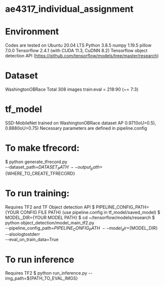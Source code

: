 # ae4317_individual_assignment

# Environment
Codes are tested on Ubuntu 20.04 LTS
Python 3.8.5
numpy 1.19.5
pillow 7.0.0
Tensorflow 2.4.1 (with CUDA 11.3, CuDNN 8.2)
Tensorflow object detection API (https://github.com/tensorflow/models/tree/master/research)

# Dataset
WashingtonOBRace
Total 308 images
train:eval = 218:90 (~= 7:3)

# tf_model
SSD-MobileNet trained on WashingtonOBRace dataset
AP 0.971(IoU>0.5), 0.888(IoU>0.75)
Necessary parameters are defined in pipeline.config


# To make tfrecord:
$ python generate_tfrecord.py \
    --dataset_path=${DATASET_PATH} \
    --output_path=${WHERE_TO_CREATE_TFRECORD}


# To run training:
Requires TF2 and TF Object detection API
$ PIPELINE_CONFIG_PATH={YOUR CONFIG FILE PATH}   (use pipeline.config in tf_model/saved_model)
$ MODEL_DIR={YOUR MODEL PATH}
$ cd ~/tensorflow/models/research 
$ python object_detection/model_main_tf2.py \
    --pipeline_config_path=${PIPELINE_CONFIG_PATH} \
    --model_dir=${MODEL_DIR} \
    --alsologtostderr \
    --eval_on_train_data=True


# To run inference
Requires TF2
$ python run_inference.py --img_path=${PATH_TO_EVAL_IMGS}
